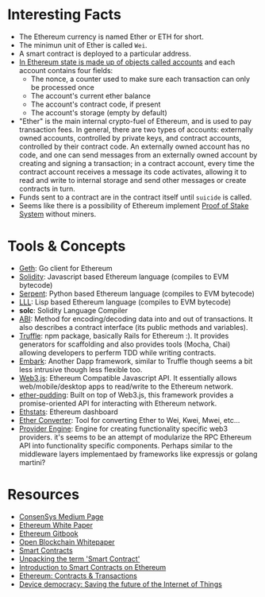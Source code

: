 # Interesting Facts

- The Ethereum currency is named Ether or ETH for short.
- The minimun unit of Ether is called `Wei`.
- A smart contract is deployed to a particular address.
- [In Ethereum state is made up of objects called accounts](https://github.com/ethereum/wiki/wiki/White-Paper#ethereum-accounts) and each account contains four fields:
	- The nonce, a counter used to make sure each transaction can only be processed once
	- The account's current ether balance
	- The account's contract code, if present
	- The account's storage (empty by default)
- "Ether" is the main internal crypto-fuel of Ethereum, and is used to pay transaction fees. In general, there are two types of accounts: externally owned accounts, controlled by private keys, and contract accounts, controlled by their contract code. An externally owned account has no code, and one can send messages from an externally owned account by creating and signing a transaction; in a contract account, every time the contract account receives a message its code activates, allowing it to read and write to internal storage and send other messages or create contracts in turn.
- Funds sent to a contract are in the contract itself until `suicide` is called.
- Seems like there is a possibility of Ethereum implement [Proof of Stake System](http://consensys.github.io/developers/articles/101-noob-intro/#parti) without miners.

# Tools & Concepts

- [Geth](https://github.com/ethereum/go-ethereum): Go client for Ethereum
- [Solidity](https://github.com/ethereum/solidity): Javascript based Ethereum language (compiles to EVM bytecode)
- [Serpent](https://github.com/ethereum/serpent): Python based Ethereum language (compiles to EVM bytecode)
- [LLL](https://github.com/ethereum/lll): Lisp based Ethereum language (compiles to EVM bytecode)
- **solc**: Solidity Language Compiler
- [ABI](https://github.com/ethereum/wiki/wiki/Solidity,-Docs-and-ABI): Method for encoding/decoding data into and out of transactions. It also describes a contract interface (its public methods and variables).
- [Truffle](https://github.com/ConsenSys/truffle): npm package, basically Rails for Ethereum :). It provides generators for scaffolding and also provides tools (Mocha, Chai) allowing developers to perferm TDD while writing contracts.
- [Embark](https://github.com/iurimatias/embark-framework): Another Dapp framework, similar to Truffle though seems a bit less intrusive though less flexible too.
- [Web3.js](https://github.com/ethereum/web3.js): Ethereum Compatible Javascript API. It essentially allows web/mobile/desktop apps to read/write to the Ethereum network.
- [ether-pudding](https://github.com/ConsenSys/ether-pudding): Built on top of Web3.js, this framework provides a promise-oriented API for interacting with Ethereum network.
- [Ethstats](https://ethstats.net): Ethereum dashboard
- [Ether Converter](http://ether.fund/tool/converter): Tool for converting Ether to Wei, Kwei, Mwei, etc...
- [Provider Engine](https://github.com/MetaMask/provider-engine): Engine for creating functionality specific web3 providers. it's seems to be an attempt of modularize the RPC Ethereum API into functionality specific components. Perhaps similar to the middleware layers implementaed by frameworks like expressjs or golang martini?

# Resources

- [ConsenSys Medium Page](https://medium.com/@ConsenSys)
- [Ethereum White Paper](https://github.com/ethereum/wiki/wiki/White-Paper)
- [Ethereum Gitbook](https://ethereum.gitbooks.io/frontier-guide/content/)
- [Open Blockchain Whitepaper](https://github.com/openblockchain/obc-docs/blob/master/whitepaper.md)
- [Smart Contracts](https://en.wikipedia.org/wiki/Smart_contract)
- [Unpacking the term 'Smart Contract'](https://medium.com/@ConsenSys/unpacking-the-term-smart-contract-dc8ac8afc0ef#.nwwco4hrz)
- [Introduction to Smart Contracts on Ethereum](http://consensys.github.io/developers/articles/101-noob-intro/#parti)
- [Ethereum: Contracts & Transactions](https://github.com/ethereum/go-ethereum/wiki/Contracts-and-Transactions)
- [Device democracy: Saving the future of the Internet of Things](http://public.dhe.ibm.com/common/ssi/ecm/gb/en/gbe03620usen/GBE03620USEN.PDF)